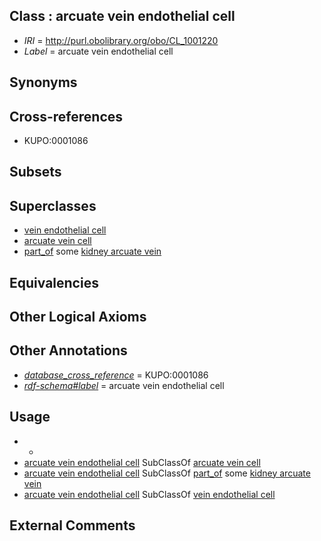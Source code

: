 
## Class : arcuate vein endothelial cell

 * *IRI* = http://purl.obolibrary.org/obo/CL_1001220
 * *Label* = arcuate vein endothelial cell

## Synonyms


## Cross-references

 * KUPO:0001086

## Subsets


## Superclasses

 * [vein endothelial cell](../../CL/43/CL_0002543.md)
 * [arcuate vein cell](../../CL/42/CL_1001142.md)
 * [part_of](../../BFO/50/BFO_0000050.md) some [kidney arcuate vein](../../UBERON/19/UBERON_0004719.md)

## Equivalencies


## Other Logical Axioms


## Other Annotations

 * *[database_cross_reference](../../ef/oboInOwl#hasDbXref.md)* = KUPO:0001086
 * *[rdf-schema#label](../../el/rdf-schema#label.md)* = arcuate vein endothelial cell

## Usage

 * -
 * [arcuate vein endothelial cell](../../CL/20/CL_1001220.md) SubClassOf [arcuate vein cell](../../CL/42/CL_1001142.md)
 * [arcuate vein endothelial cell](../../CL/20/CL_1001220.md) SubClassOf [part_of](../../BFO/50/BFO_0000050.md) some [kidney arcuate vein](../../UBERON/19/UBERON_0004719.md)
 * [arcuate vein endothelial cell](../../CL/20/CL_1001220.md) SubClassOf [vein endothelial cell](../../CL/43/CL_0002543.md)

## External Comments

